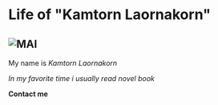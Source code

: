 # Life of "Kamtorn Laornakorn"
![MAI](https://scontent-b-sin.xx.fbcdn.net/hphotos-xpa1/v/t1.0-9/1551514_978425752202767_7094705096759231715_n.jpg?oh=38db25bca6688a48b2e51cc8d9a8ad46&oe=55217C5D)
------
My name is _Kamtorn Laornakorn_

_In my favorite time i usually read novel book_

**Contact me**

[Facebook]: https://www.facebook.com/princelate

